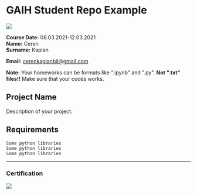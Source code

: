 # GAIH Student Repo Example
![](img/newlogo.png)

**Course Date:** 08.03.2021-12.03.2021  
**Name:** Ceren  
**Surname:** Kaplan 

**Email:** cerenkaplanbil@gmail.com

**Note:** Your homeworks can be formats like ".ipynb" and ".py". **Not ".txt" files!!** Make sure that your codes works.  

## Project Name
Description of your project.

## Requirements
```
Some python libraries
Some python libraries
Some python libraries
```
---

### Certification
![](img/TopLearnerCertificate.png)

